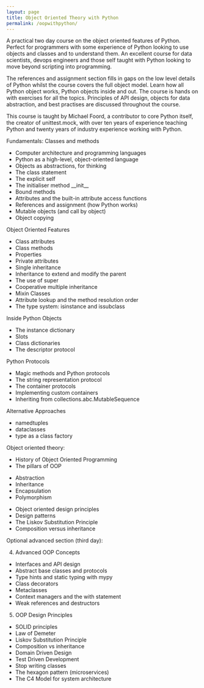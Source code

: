 ```yaml
---
layout: page
title: Object Oriented Theory with Python
permalink: /oopwithpython/
---
```


A practical two day course on the object oriented features of Python. Perfect for programmers with some experience of Python looking to use objects and classes and to understand them. An excellent course for data scientists, devops engineers and those self taught with Python looking to move beyond scripting into programming.

The references and assignment section fills in gaps on the low level details of Python whilst the course covers the full object model. Learn how all Python object works, Python objects inside and out. The course is hands on with exercises for all the topics. Principles of API design, objects for data abstraction, and best practises are discussed throughout the course.

This course is taught by Michael Foord, a contributor to core Python itself, the creator of unittest.mock, with over ten years of experience teaching Python and twenty years of industry experience working with Python.


Fundamentals: Classes and methods

* Computer architecture and programming languages
* Python as a high-level, object-oriented language
* Objects as abstractions, for thinking
* The class statement
* The explicit self
* The initialiser method \_\_init__
* Bound methods
* Attributes and the built-in attribute access functions
* References and assignment (how Python works)
* Mutable objects (and call by object)
* Object copying

Object Oriented Features

* Class attributes
* Class methods
* Properties
* Private attributes
* Single inheritance
* Inheritance to extend and modify the parent
* The use of super
* Cooperative multiple inheritance
* Mixin Classes
* Attribute lookup and the method resolution order
* The type system: isinstance and issubclass

Inside Python Objects

* The instance dictionary
* Slots
* Class dictionaries
* The descriptor protocol

Python Protocols

* Magic methods and Python protocols
* The string representation protocol
* The container protocols
* Implementing custom containers
* Inheriting from collections.abc.MutableSequence

Alternative Approaches

* namedtuples
* dataclasses
* type as a class factory

Object oriented theory:

* History of Object Oriented Programming
* The pillars of OOP
 - Abstraction
 - Inheritance
 - Encapsulation
 - Polymorphism
* Object oriented design principles
* Design patterns
* The Liskov Substitution Principle
* Composition versus inheritance

Optional advanced section (third day):

4. Advanced OOP Concepts

* Interfaces and API design
* Abstract base classes and protocols
* Type hints and static typing with mypy
* Class decorators
* Metaclasses
* Context managers and the with statement
* Weak references and destructors


5. OOP Design Principles

* SOLID principles
* Law of Demeter
* Liskov Substitution Principle
* Composition vs inheritance
* Domain Driven Design
* Test Driven Development
* Stop writing classes
* The hexagon pattern (microservices)
* The C4 Model for system architecture
